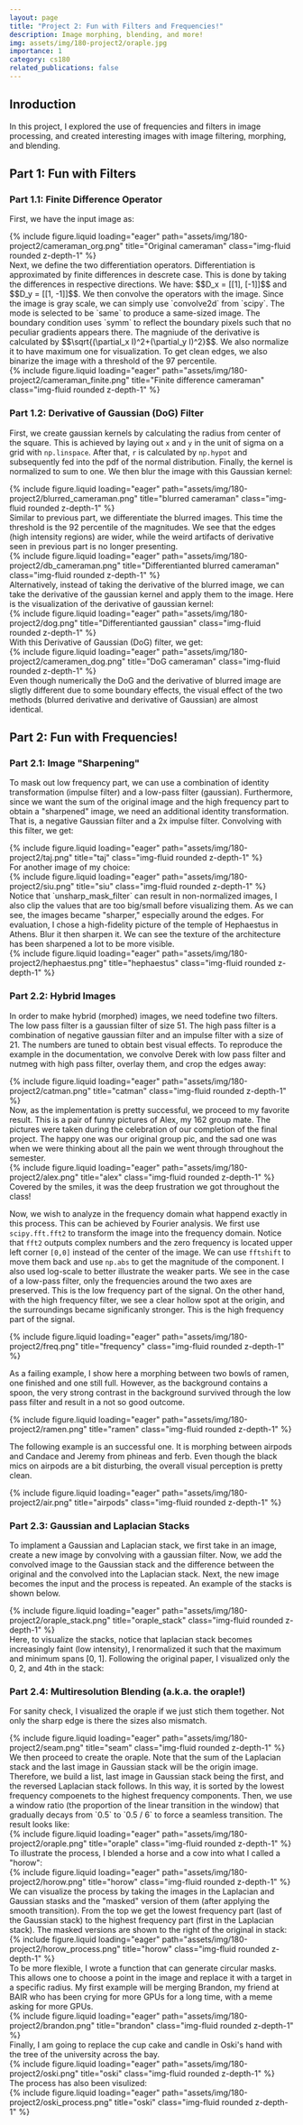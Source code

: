 ```yaml
---
layout: page
title: "Project 2: Fun with Filters and Frequencies!"
description: Image morphing, blending, and more!
img: assets/img/180-project2/oraple.jpg
importance: 1
category: cs180
related_publications: false
---
```


## Inroduction

In this project, I explored the use of frequencies and filters in image processing, and created interesting images with image filtering, morphing, and blending.

## Part 1: Fun with Filters
### Part 1.1: Finite Difference Operator
First, we have the input image as:
<div class="row">
    {% include figure.liquid loading="eager" path="assets/img/180-project2/cameraman_org.png" title="Original cameraman" class="img-fluid rounded z-depth-1" %}
</div>
Next, we define the two differentiation operators. Differentiation is approximated by finite differences in descrete case. This is done by taking the differences in respective directions. We have:
$$D_x = [[1], [-1]]$$ and $$D_y = [[1, -1]]$$. We then convolve the operators with the image. Since the image is gray scale, we can simply use `convolve2d` from `scipy`. The mode is selected to be `same` to produce a same-sized image. The boundary condition uses `symm` to reflect the boundary pixels such that no peculiar gradients appears there. The magniude of the derivative is calculated by $$\sqrt{(\partial_x I)^2+(\partial_y I)^2}$$. We also normalize it to have maximum one for visualization. To get clean edges, we also binarize the image with a threshold of the 97 percentile.
<div class="row">
    {% include figure.liquid loading="eager" path="assets/img/180-project2/cameraman_finite.png" title="Finite difference cameraman" class="img-fluid rounded z-depth-1" %}
</div>

### Part 1.2: Derivative of Gaussian (DoG) Filter
First, we create gaussian kernels by calculating the radius from center of the square. This is achieved by laying out `x` and `y` in the unit of sigma on a grid with `np.linspace`. After that, `r` is calculated by `np.hypot` and subsequently fed into the pdf of the normal distribution. Finally, the kernel is normalized to sum to one. We then blur the image with this Gaussian kernel:
<div class="row">
    {% include figure.liquid loading="eager" path="assets/img/180-project2/blurred_cameraman.png" title="blurred cameraman" class="img-fluid rounded z-depth-1" %}
</div>
Similar to previous part, we differentiate the blurred images. This time the threshold is the 92 percentile of the magnitudes. We see that the edges (high intensity regions) are wider, while the weird artifacts of derivative seen in previous part is no longer presenting.
<div class="row">
    {% include figure.liquid loading="eager" path="assets/img/180-project2/db_cameraman.png" title="Differentianted blurred cameraman" class="img-fluid rounded z-depth-1" %}
</div>
Alternatively, instead of taking the derivative of the blurred image, we can take the derivative of the gaussian kernel and apply them to the image. Here is the visualization of the derivative of gaussian kernel:
<div class="row">
    {% include figure.liquid loading="eager" path="assets/img/180-project2/dog.png" title="Differentianted gaussian" class="img-fluid rounded z-depth-1" %}
</div>
 With this Derivative of Gaussian (DoG) filter, we get:
<div class="row">
    {% include figure.liquid loading="eager" path="assets/img/180-project2/cameramen_dog.png" title="DoG cameraman" class="img-fluid rounded z-depth-1" %}
</div>
Even though numerically the DoG and the derivative of blurred image are sligtly different due to some boundary effects, the visual effect of the two methods (blurred derivative and derivative of Gaussian) are almost identical.

## Part 2: Fun with Frequencies!
### Part 2.1: Image "Sharpening"
To mask out low frequency part, we can use a combination of identity transformation (impulse filter) and a low-pass filter (gaussian). Furthermore, since we want the sum of the original image and the high frequency part to obtain a "sharpened" image, we need an additional identity transformation. That is, a negative Gaussian filter and a 2x impulse filter. Convolving with this filter, we get:
<div class="row">
    {% include figure.liquid loading="eager" path="assets/img/180-project2/taj.png" title="taj" class="img-fluid rounded z-depth-1" %}
</div>
For another image of my choice:
<div class="row">
    {% include figure.liquid loading="eager" path="assets/img/180-project2/siu.png" title="siu" class="img-fluid rounded z-depth-1" %}
</div>
Notice that `unsharp_mask_filter` can result in non-normalized images, I also clip the values that are too big/small before visualizing them. As we can see, the images became "sharper," especially around the edges. For evaluation, I chose a high-fidelity picture of the temple of Hephaestus in Athens. Blur it then sharpen it. We can see the texture of the architecture has been sharpened a lot to be more visible.
<div class="row">
    {% include figure.liquid loading="eager" path="assets/img/180-project2/hephaestus.png" title="hephaestus" class="img-fluid rounded z-depth-1" %}
</div>

### Part 2.2: Hybrid Images
In order to make hybrid (morphed) images, we need todefine two filters. The low pass filter is a gaussian filter of size 51. The high pass filter is a combination of negative gaussian filter and an impulse filter with a size of 21. The numbers are tuned to obtain best visual effects. To reproduce the example in the documentation, we convolve Derek with low pass filter and nutmeg with high pass filter, overlay them, and crop the edges away:
<div class="row">
    {% include figure.liquid loading="eager" path="assets/img/180-project2/catman.png" title="catman" class="img-fluid rounded z-depth-1" %}
</div>
Now, as the implementation is pretty successful, we proceed to my favorite result. This is a pair of funny pictures of Alex, my 162 group mate. The pictures were taken during the celebration of our completion of the final project. The happy one was our original group pic, and the sad one was when we were thinking about all the pain we went through throughout the semester.
<div class="row">
    {% include figure.liquid loading="eager" path="assets/img/180-project2/alex.png" title="alex" class="img-fluid rounded z-depth-1" %}
</div>
Covered by the smiles, it was the deep frustration we got throughout the class!

Now, we wish to analyze in the frequency domain what happend exactly in this process. This can be achieved by Fourier analysis. We first use `scipy.fft.fft2` to transform the image into the frequency domain. Notice that `fft2` outputs complex numbers and the zero frequency is located upper left corner `[0,0]` instead of the center of the image. We can use `fftshift` to move them back and use `np.abs` to get the magnitude of the component. I also used log-scale to better illustrate the weaker parts. We see in the case of a low-pass filter, only the frequencies around the two axes are preserved. This is the low frequency part of the signal. On the other hand, with the high frequency filter, we see a clear hollow spot at the origin, and the surroundings became significanly stronger. This is the high frequency part of the signal.
<div class="row">
    {% include figure.liquid loading="eager" path="assets/img/180-project2/freq.png" title="frequency" class="img-fluid rounded z-depth-1" %}
</div>

As a failing example, I show here a morphing between two bowls of ramen, one finished and one still full. However, as the background contains a spoon, the very strong contrast in the background survived through the low pass filter and result in a not so good outcome.

<div class="row">
    {% include figure.liquid loading="eager" path="assets/img/180-project2/ramen.png" title="ramen" class="img-fluid rounded z-depth-1" %}
</div>

The following example is an successful one. It is morphing between airpods and Candace and Jeremy from phineas and ferb. Even though the black mics on airpods are a bit disturbing, the overall visual perception is pretty clean.

<div class="row">
    {% include figure.liquid loading="eager" path="assets/img/180-project2/air.png" title="airpods" class="img-fluid rounded z-depth-1" %}
</div>

### Part 2.3: Gaussian and Laplacian Stacks
To implament a Gaussian and Laplacian stack, we first take in an image, create a new image by convolving with a gaussian filter. Now, we add the convolved image to the Gaussian stack and the difference between the original and the convolved into the Laplacian stack. Next, the new image becomes the input and the process is repeated. An example of the stacks is shown below.
<div class="row">
    {% include figure.liquid loading="eager" path="assets/img/180-project2/oraple_stack.png" title="oraple_stack" class="img-fluid rounded z-depth-1" %}
</div>
Here, to visualize the stacks, notice that laplacian stack becomes increasingly faint (low intensity), I renormalized it such that the maximum and minimum spans [0, 1]. Following the original paper, I visualized only the 0, 2, and 4th in the stack:

### Part 2.4: Multiresolution Blending (a.k.a. the oraple!)
For sanity check, I visualized the oraple if we just stich them together. Not only the sharp edge is there the sizes also mismatch.
<div class="row">
    {% include figure.liquid loading="eager" path="assets/img/180-project2/seam.png" title="seam" class="img-fluid rounded z-depth-1" %}
</div>
We then proceed to create the oraple. Note that the sum of the Laplacian stack and the last image in Gaussian stack will be the origin image. Therefore, we build a list, last image in Gaussian stack being the first, and the reversed Laplacian stack follows. In this way, it is sorted by the lowest frequency compoenets to the highest frequency components. Then, we use a window ratio (the proportion of the linear transition in the window) that gradually decays from `0.5` to `0.5 / 6` to force a seamless transition. The result looks like:
<div class="row">
    {% include figure.liquid loading="eager" path="assets/img/180-project2/oraple.png" title="oraple" class="img-fluid rounded z-depth-1" %}
</div>
To illustrate the process, I blended a horse and a cow into what I called a "horow":
<div class="row">
    {% include figure.liquid loading="eager" path="assets/img/180-project2/horow.png" title="horow" class="img-fluid rounded z-depth-1" %}
</div>
We can visualize the process by taking the images in the Laplacian and Gaussian stasks and the "masked" version of them (after applying the smooth transition). From the top we get the lowest frequency part (last of the Gaussian stack) to the highest frequency part (first in the Laplacian stack). The masked versions are shown to the right of the original in stack:
<div class="row">
    {% include figure.liquid loading="eager" path="assets/img/180-project2/horow_process.png" title="horow" class="img-fluid rounded z-depth-1" %}
</div>
To be more flexible, I wrote a function that can generate circular masks. This allows one to choose a point in the image and replace it with a target in a specific radius. My first example will be merging Brandon, my friend at BAIR who has been crying for more GPUs for a long time, with a meme asking for more GPUs.
<div class="row">
    {% include figure.liquid loading="eager" path="assets/img/180-project2/brandon.png" title="brandon" class="img-fluid rounded z-depth-1" %}
</div>
Finally, I am going to replace the cup cake and candle in Oski's hand with the tree of the university across the bay.
<div class="row">
    {% include figure.liquid loading="eager" path="assets/img/180-project2/oski.png" title="oski" class="img-fluid rounded z-depth-1" %}
</div>
The process has also been visulized:
<div class="row">
    {% include figure.liquid loading="eager" path="assets/img/180-project2/oski_process.png" title="oski" class="img-fluid rounded z-depth-1" %}
</div>
